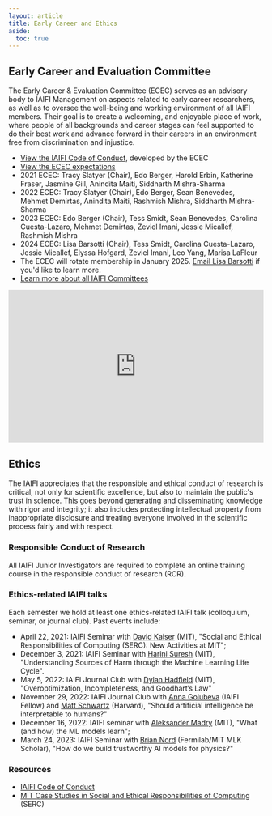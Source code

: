 ```yaml
---
layout: article
title: Early Career and Ethics
aside:
  toc: true
---
```


## Early Career and Evaluation Committee

The Early Career & Evaluation Committee (ECEC) serves as an advisory body to IAIFI Management on aspects related to early career researchers, as well as to oversee the well-being and working environment of all IAIFI members. Their goal is to create a welcoming, and enjoyable place of work, where people of all backgrounds and career stages can feel supported to do their best work and advance forward in their careers in an environment free from discrimination and injustice.

* [View the IAIFI Code of Conduct](/code-of-conduct.html), developed by the ECEC
* [View the ECEC expectations](https://docs.google.com/document/d/1wmjxpPnLZgVaDj4W_JUr7mtnSFZ9tlfv29GqlE2E1Rg/edit?usp=share_link)
* 2021 ECEC: Tracy Slatyer (Chair), Edo Berger, Harold Erbin, Katherine Fraser, Jasmine Gill, Anindita Maiti, Siddharth Mishra-Sharma
* 2022 ECEC: Tracy Slatyer (Chair), Edo Berger, Sean Benevedes, Mehmet Demirtas, Anindita Maiti, Rashmish Mishra, Siddharth Mishra-Sharma
* 2023 ECEC: Edo Berger (Chair), Tess Smidt, Sean Benevedes, Carolina Cuesta-Lazaro, Mehmet Demirtas, Zeviel Imani, Jessie Micallef, Rashmish Mishra
* 2024 ECEC: Lisa Barsotti (Chair), Tess Smidt, Carolina Cuesta-Lazaro, Jessie Micallef, Elyssa Hofgard, Zeviel Imani, Leo Yang, Marisa LaFleur
* The ECEC will rotate membership in January 2025. [Email Lisa Barsotti](mailto:lisabar@mit.edu) if you'd like to learn more. 
* [Learn more about all IAIFI Committees](/committees.html)

<style>
.google-slides-container{
    position: relative;
    width: 100%;
    padding-top: 60%;
    overflow: hidden;
}
</style>

<style>
.google-slides-container iframe{
    position: absolute;
    top: 0;
    left: 0;
    width: 100%;
    height: 100%;
}
</style>

<div class="google-slides-container">
<iframe src="https://docs.google.com/presentation/d/e/2PACX-1vTd3-Nlnx5nltXYEPlVbo7UVZntELKmuzxo4l3Eliy8Qg1PubB9fgTj4C7OE8I16WPU23sRPhyWoXpk/embed?start=false&loop=false&delayms=3000" frameborder="0" width="864" height="512" allowfullscreen="true" mozallowfullscreen="true" webkitallowfullscreen="true"></iframe>
</div>

## Ethics

The IAIFI appreciates that the responsible and ethical conduct of research is critical, not only for scientific excellence, but also to maintain the public's trust in science. This goes beyond generating and disseminating knowledge with rigor and integrity; it also includes protecting intellectual property from inappropriate disclosure and treating everyone involved in the scientific process fairly and with respect.

### Responsible Conduct of Research
All IAIFI Junior Investigators are required to complete an online training course in the responsible conduct of research (RCR).

### Ethics-related IAIFI talks
Each semester we hold at least one ethics-related IAIFI talk (colloquium, seminar, or journal club). Past events include:
* April 22, 2021: IAIFI Seminar with [David Kaiser](https://web.mit.edu/dikaiser/www/) (MIT), "Social and Ethical Responsibilities of Computing (SERC): New Activities at MIT";
*  December 3, 2021: IAIFI Seminar with [Harini Suresh](https://harinisuresh.com) (MIT), "Understanding Sources of Harm through the Machine Learning Life Cycle".
* May 5, 2022: IAIFI Journal Club with [Dylan Hadfield](https://people.csail.mit.edu/dhm/) (MIT), "Overoptimization, Incompleteness, and Goodhart’s Law"
* November 29, 2022: IAIFI Journal Club with [Anna Golubeva](https://annagolubeva.github.io) (IAIFI Fellow) and [Matt Schwartz](https://www.physics.harvard.edu/people/facpages/schwartz) (Harvard), "Should artificial intelligence be interpretable to humans?"
* December 16, 2022: IAIFI seminar with [Aleksander Madry](https://madry.mit.edu) (MIT), "What (and how) the ML models learn";
* March 24, 2023: IAIFI Seminar with [Brian Nord](http://briandnord.com/bio) (Fermilab/MIT MLK Scholar), "How do we build trustworthy AI models for physics?"

### Resources
* [IAIFI Code of Conduct](/code-of-conduct.html)
* [MIT Case Studies in Social and Ethical Responsibilities of Computing](https://computing.mit.edu/cross-cutting/social-and-ethical-responsibilities-of-computing/serc-cases-studies/) (SERC)



